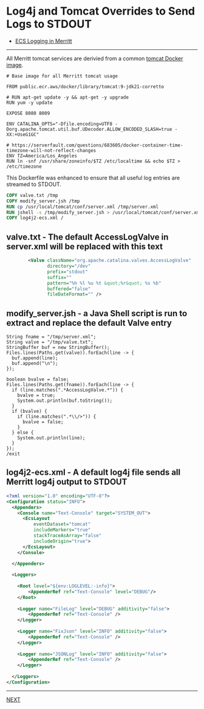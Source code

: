# Log4j and Tomcat Overrides to Send Logs to STDOUT

- [ECS Logging in Merritt](README.md)

---

All Merritt tomcat services are derivied from a common [tomcat Docker image](https://github.com/CDLUC3/merritt-docker/blob/main/mrt-inttest-services/merritt-tomcat/Dockerfile).

```Dockerile
# Base image for all Merritt tomcat usage

FROM public.ecr.aws/docker/library/tomcat:9-jdk21-corretto

# RUN apt-get update -y && apt-get -y upgrade
RUN yum -y update

EXPOSE 8080 8009

ENV CATALINA_OPTS="-Dfile.encoding=UTF8 -Dorg.apache.tomcat.util.buf.UDecoder.ALLOW_ENCODED_SLASH=true -XX:+UseG1GC"

# https://serverfault.com/questions/683605/docker-container-time-timezone-will-not-reflect-changes
ENV TZ=America/Los_Angeles
RUN ln -snf /usr/share/zoneinfo/$TZ /etc/localtime && echo $TZ > /etc/timezone
```

This Dockerfile was enhanced to ensure that all useful log entries are streamed to STDOUT.

```Dockerfile
COPY valve.txt /tmp
COPY modify_server.jsh /tmp
RUN cp /usr/local/tomcat/conf/server.xml /tmp/server.xml
RUN jshell -s /tmp/modify_server.jsh > /usr/local/tomcat/conf/server.xml
COPY log4j2-ecs.xml /
```

## valve.txt - The default AccessLogValve in server.xml will be replaced with this text

```xml
        <Valve className="org.apache.catalina.valves.AccessLogValve"
               directory="/dev"
               prefix="stdout"
               suffix=""
               pattern="%h %l %u %t &quot;%r&quot; %s %b"
               buffered="false"
               fileDateFormat="" />
```

## modify_server.jsh - a Java Shell script is run to extract and replace the default Valve entry

```jsh
String fname = "/tmp/server.xml";
String valve = "/tmp/valve.txt";
StringBuffer buf = new StringBuffer();
Files.lines(Paths.get(valve)).forEach(line -> {
  buf.append(line);
  buf.append("\n");
});

boolean bvalve = false;
Files.lines(Paths.get(fname)).forEach(line -> {
  if (line.matches(".*AccessLogValve.*")) {
    bvalve = true;
    System.out.println(buf.toString());
  }
  if (bvalve) {
    if (line.matches(".*\\/>")) {
      bvalve = false;
    }
  } else {
    System.out.println(line);
  }
});
/exit
```

## log4j2-ecs.xml - A default log4j file sends all Merritt log4j output to STDOUT

```xml
<?xml version="1.0" encoding="UTF-8"?>
<Configuration status="INFO">
  <Appenders>
    <Console name="Text-Console" target="SYSTEM_OUT">
      <EcsLayout
          eventDataset="tomcat"
          includeMarkers="true"
          stackTraceAsArray="false"
          includeOrigin="true">
      </EcsLayout>
    </Console>
    
  </Appenders>

  <Loggers>
    
    <Root level="${env:LOGLEVEL:-info}">
        <AppenderRef ref="Text-Console" level="DEBUG"/>
    </Root>
    
    <Logger name="FileLog" level="DEBUG" additivity="false">
        <AppenderRef ref="Text-Console" />
    </Logger>
    
    <Logger name="FixJson" level="INFO" additivity="false">
        <AppenderRef ref="Text-Console" />
    </Logger>
    
    <Logger name="JSONLog" level="INFO" additivity="false">
        <AppenderRef ref="Text-Console" />
    </Logger>
        
  </Loggers>
</Configuration>
```

---

[NEXT](aws-firelens.md)